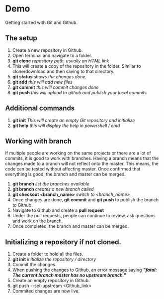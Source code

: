 # Demo

Getting started with Git and Github.

## The setup

1. Create a new repository in Github.
2. Open terminal and navigate to a folder.
3. **git clone** *repository path, usually an HTML link*
4. This will create a copy of the repository in the folder. Similar to clone/download and then saving to that directory. 
5. **git status** *shows the changes done.*
6. **git add** *this will add new files*
7. **git commit** *this will commit changes done*
8. **git push** *this will upload to github and publish your local commits*

## Additional commands

1. **git init** *This will create an empty Git repository and initialize*
2. **git help** *this will display the help in powershell / cmd*

## Working with branch

If multiple people are working on the same projects or there are a lot of commits, it is good to work with branches. Having a branch means that the changes made to a branch will not reflect onto the master. This means, the code can be tested without affecting master. Once confirmed that everything is good, the branch and master can be merged. 

1. **git branch** *list the branches available*
2. **git branch <name>** *creates a new branch called <name>*
3. **git checkout <branch_name>** *switch to <branch_name>*
4. Once changes are done, **git commit** and **git push** to publish the branch to Github.
5. Navigate to Github and create a **pull request**
6. Under the pull requests, people can continue to review, ask questions and work on the branch.
7. Once completed, the branch and master can be merged.

## Initializing a repository if not cloned.

1. Create a folder to hold all the files. 
2. **git init** *initialize the repository / directory*
3. Commit the changes. 
4. When pushing the changes to Github, an error message saying ***"fatal: The current branch master has no upstream branch."***
5. Create an empty repository in Github.
6. git push --set-upstream <Github_link>
7. Commited changes are now live.